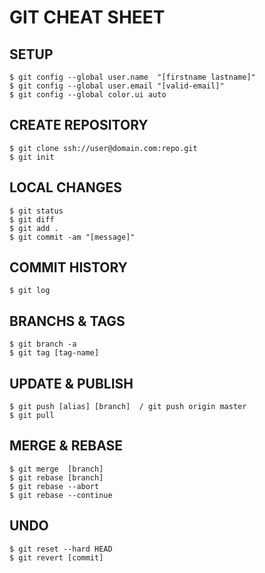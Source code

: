 # GIT CHEAT SHEET

## SETUP
```
$ git config --global user.name  "[firstname lastname]"
$ git config --global user.email "[valid-email]"
$ git config --global color.ui auto
```

## CREATE REPOSITORY
```
$ git clone ssh://user@domain.com:repo.git
$ git init
```
## LOCAL CHANGES
```
$ git status 
$ git diff
$ git add .
$ git commit -am "[message]"
```

## COMMIT HISTORY
```
$ git log
```

## BRANCHS & TAGS
```
$ git branch -a
$ git tag [tag-name]
```

## UPDATE & PUBLISH
```
$ git push [alias] [branch]  / git push origin master 
$ git pull 
```

## MERGE & REBASE
```
$ git merge  [branch]
$ git rebase [branch]
$ git rebase --abort
$ git rebase --continue
```
## UNDO
```
$ git reset --hard HEAD
$ git revert [commit]
```